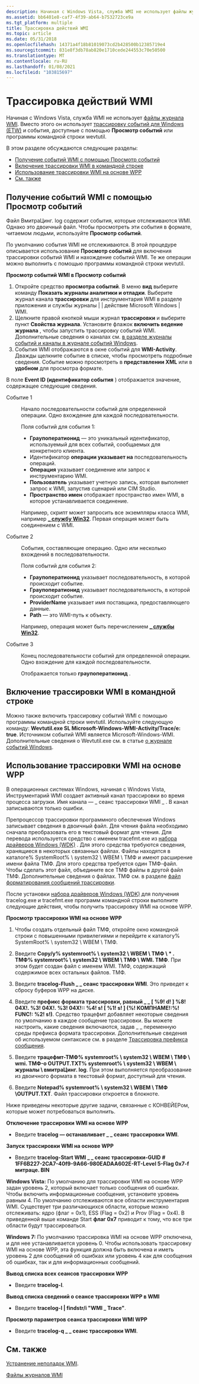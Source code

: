 ```yaml
---
description: Начиная с Windows Vista, служба WMI не использует файлы журнала WMI. Вместо этого он использует трассировку событий для Windows (ETW) и события, доступные с помощью Просмотр событий или программы командной строки wevtutil.
ms.assetid: bb6401e8-caf7-4f39-ab64-b7532723ce9a
ms.tgt_platform: multiple
title: Трассировка действий WMI
ms.topic: article
ms.date: 05/31/2018
ms.openlocfilehash: 14371a4f18b81019073cd2b428500b12385719e4
ms.sourcegitcommit: 831e8f3db78ab820e1710cede244553c70e50500
ms.translationtype: MT
ms.contentlocale: ru-RU
ms.lasthandoff: 01/08/2021
ms.locfileid: "103815697"
---
```

# <a name="tracing-wmi-activity"></a>Трассировка действий WMI

Начиная с Windows Vista, служба WMI не использует [файлы журнала WMI](wmi-log-files.md). Вместо этого он использует [трассировку событий для Windows (ETW)](/windows/desktop/ETW/event-tracing-portal) и события, доступные с помощью **Просмотр событий** или программы командной строки wevtutil.

В этом разделе обсуждаются следующие разделы:

-   [Получение событий WMI с помощью Просмотр событий](#obtaining-wmi-events-through-event-viewer)
-   [Включение трассировки WMI в командной строке](#enabling-wmi-tracing-at-command-prompt)
-   [Использование трассировки WMI на основе WPP](#using-wpp-based-wmi-tracing)
-   [См. также](#related-topics)

## <a name="obtaining-wmi-events-through-event-viewer"></a>Получение событий WMI с помощью Просмотр событий

Файл ВмитраЦинг. log содержит события, которые отслеживаются WMI. Однако это двоичный файл. Чтобы просмотреть эти события в формате, читаемом людьми, используйте **Просмотр событий**.

По умолчанию события WMI не отслеживаются. В этой процедуре описывается использование **Просмотр событий** для включения трассировки событий WMI и нахождение событий WMI. Те же операции можно выполнить с помощью программы командной строки wevtutil.

**Просмотр событий WMI в Просмотр событий**

1.  Откройте средство **просмотра событий**. В меню **вид** выберите команду **Показать журналы аналитики и отладки**. Выберите журнал канала **трассировки** для инструментария WMI в разделе приложения и службы журналы \| \| действие Microsoft Windows \| WMI.
2.  Щелкните правой кнопкой мыши журнал **трассировки** и выберите пункт **Свойства журнала**. Установите флажок **включить ведение журнала** , чтобы запустить трассировку событий WMI. Дополнительные сведения о каналах см. [в разделе журналы событий и каналы в журнале событий Windows](/previous-versions//aa385225(v=vs.85)).
3.  События WMI отображаются в окне событий для **WMI-Activity**. Дважды щелкните событие в списке, чтобы просмотреть подробные сведения. Событие можно просмотреть в **представлении XML** или в **удобном** для просмотра формате.

В поле **Event ID (идентификатор события** ) отображается значение, содержащее следующие сведения.

<dl> <dt>

<span id="Event_1"></span><span id="event_1"></span><span id="EVENT_1"></span>Событие 1
</dt> <dd>

Начало последовательности событий для определенной операции. Одно вхождение для каждой последовательности.

Поля событий для события 1:

-   **Граупоператионид** — это уникальный идентификатор, используемый для всех событий, сообщаемых для конкретного клиента.
-   Идентификатор **операции указывает на** последовательность операций.
-   **Операция** указывает соединение или запрос к инструментарию WMI.
-   **Пользователь** указывает учетную запись, которая выполняет запрос к WMI, запустив сценарий или CIM Studio.
-   **Пространство имен** отображает пространство имен WMI, в которое устанавливается соединение.

Например, скрипт может запросить все экземпляры класса WMI, например [**\_ службу Win32**](/windows/desktop/CIMWin32Prov/win32-service). Первая операция может быть соединением с WMI.

</dd> <dt>

<span id="Event_2"></span><span id="event_2"></span><span id="EVENT_2"></span>Событие 2
</dt> <dd>

События, составляющие операцию. Одно или несколько вхождений в последовательности.

Поля событий для события 2:

-   **Граупоператионид** указывает последовательность, в которой происходит событие.
-   **Граупоператионид** указывает последовательность, в которой происходит событие.
-   **ProviderName** указывает имя поставщика, предоставляющего данные.
-   **Path** — это WMI-путь к объекту.

Например, операция может быть перечислением [**\_ службы Win32**](/windows/desktop/CIMWin32Prov/win32-service).

</dd> <dt>

<span id="Event_3"></span><span id="event_3"></span><span id="EVENT_3"></span>Событие 3
</dt> <dd>

Конец последовательности событий для определенной операции. Одно вхождение для каждой последовательности.

Отображается только **граупоператионид** .

</dd> </dl>

## <a name="enabling-wmi-tracing-at-command-prompt"></a>Включение трассировки WMI в командной строке

Можно также включить трассировку событий WMI с помощью программы командной строки wevtutil. Используйте следующую команду: **Wevtutil.exe SL Microsoft-Windows-WMI-Activity/Trace/e: true**. Источником событий WMI является Microsoft-Windows-WMI. Дополнительные сведения о Wevtutil.exe см. в статье [о журнале событий Windows](/previous-versions//aa382610(v=vs.85)).

## <a name="using-wpp-based-wmi-tracing"></a>Использование трассировки WMI на основе WPP

В операционных системах Windows, начиная с Windows Vista, Инструментарий WMI создает активный канал трассировки во время процесса загрузки. Имя канала — \_ сеанс трассировки WMI \_ . В канал записываются только ошибки.

Препроцессор трассировки программного обеспечения Windows записывает сведения в двоичный файл. Для чтения файла необходимо сначала преобразовать его в текстовый формат для чтения. Для перевода используется средство с именем tracefmt.exe из [набора драйверов Windows (WDK)](https://www.microsoft.com/whdc/DevTools/WDK/WDKpkg.mspx) . Для этого средства требуются сведения, хранящиеся в некоторых связанных файлах. Файлы находятся в каталоге% SystemRoot% \\ system32 \\ WBEM \\ ТМФ и имеют расширение имени файла ТМФ. Для этого средства требуется один ТМФ-файл. Чтобы сделать этот файл, объедините все ТМФ файлы в другой файл ТМФ. Дополнительные сведения о файлах. ТМФ см. в разделе [файл форматирования сообщений трассировки](/windows-hardware/drivers/devtest/trace-message-format-file).

После установки [набора драйверов Windows (WDK)](https://www.microsoft.com/whdc/DevTools/WDK/WDKpkg.mspx) для получения tracelog.exe и tracefmt.exe программ командной строки выполните следующие действия, чтобы получить трассировку WMI на основе WPP.

**Просмотр трассировки WMI на основе WPP**

1.  Чтобы создать отдельный файл ТМФ, откройте окно командной строки с повышенными привилегиями и перейдите к каталогу% SystemRoot% \\ system32 \\ WBEM \\ ТМФ.

2.  Введите **Copy/y% systemroot% \\ system32 \\ WBEM \\ ТМФ \\ \* . ТМФ% systemroot% \\ system32 \\ WBEM \\ ТМФ \\ WMI. ТМФ**. При этом будет создан файл с именем WMI. ТМФ, содержащий содержимое всех остальных файлов. ТМФ.

3.  Введите **tracelog-Flush \_ \_ сеанс трассировки WMI**. Это приведет к сбросу буферов WPP на диске.
4.  Введите **префикс формата трассировки, равный \_ \_ \[ %9! d! \] %8! 04X!. %3! 04X!. %3! 04X!:: %4! s! \[ %1! s! \] (%! КОМПНАМЕ!:%! FUNC!: %2! s!)**. Средство трацефмт добавляет некоторые сведения по умолчанию в каждое сообщение трассировки. Вы можете настроить, какие сведения включаются, задав \_ \_ переменную среды префикса формата трассировки. Дополнительные сведения об используемом синтаксисе см. в разделе [Трассировка префикса сообщения](https://msdn.microsoft.com/library/aa139695.aspx).
5.  Введите **трацефмт-ТМФ% systemroot% \\ system32 \\ WBEM \\ ТМФ \\ wmi. ТМФ-o OUTPUT.TXT% systemroot% \\ system32 \\ WBEM \\ журналы \\ вмитраЦинг. log**. При этом выполняется преобразование из двоичного формата в текстовый формат, доступный для чтения.
6.  Введите **Notepad% systemroot% \\ system32 \\ WBEM \\ ТМФ \\OUTPUT.TXT**. Файл трассировки откроется в блокноте.

Ниже приведены некоторые другие задачи, связанные с КОНВЕЙЕРом, которые может потребоваться выполнить.

**Отключение трассировки WMI на основе WPP**

-   Введите **tracelog — останавливает \_ \_ сеанс трассировки WMI**.

**Запуск трассировки WMI на основе WPP**

-   Введите **tracelog-Start WMI \_ \_ сеанс трассировки-GUID \# 1FF6B227-2CA7-40f9-9A66-980EADAA602E-RT-Level 5-Flag 0x7-f митраце. BIN**

**Windows Vista:** По умолчанию для трассировки WMI на основе WPP задан уровень 2, который включает только сообщения об ошибках. Чтобы включить информационные сообщения, установите уровень равным 4. По умолчанию отслеживаются все области инструментария WMI. Существует три различающихся области, которые можно отслеживать: ядро (флаг = 0x1), ESS (Flag = 0x2) и Prov (Flag = 0x4). В приведенной выше команде Start **флаг 0x7** приводит к тому, что все три области будут трассироваться.

**Windows 7:** По умолчанию трассировка WMI на основе WPP отключена, и для нее устанавливается уровень 0. Чтобы использовать трассировку WMI на основе WPP, эта функция должна быть включена и иметь уровень 2 для сообщений об ошибках или уровень 4 как для сообщения об ошибках, так и для информационных сообщений.

**Вывод списка всех сеансов трассировки WPP**

-   Введите **tracelog-l**.

**Вывод списка сведений о сеансе трассировки WPP в WMI**

-   Введите **tracelog-l \| findstr/i "WMI \_ Trace"**.

**Просмотр параметров сеанса трассировки WMI WPP**

-   Введите **tracelog-q \_ \_ сеанс трассировки WMI**.

## <a name="related-topics"></a>См. также

<dl> <dt>

[Устранение неполадок WMI](wmi-troubleshooting.md).
</dt> <dt>

[Файлы журналов WMI](wmi-log-files.md)
</dt> </dl>

 

 
